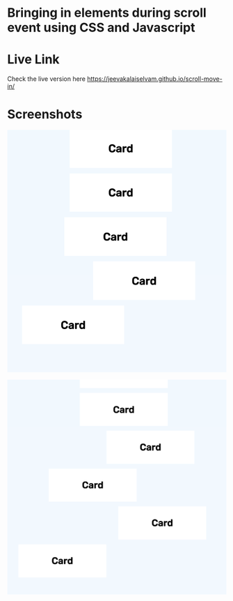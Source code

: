 # Bringing in elements during scroll event using CSS and Javascript

# Live Link

Check the live version here <https://jeevakalaiselvam.github.io/scroll-move-in/>

# Screenshots

![Scrrenshot 1](screens/screen1.png)

![Scrrenshot 2](screens/screen2.png)
